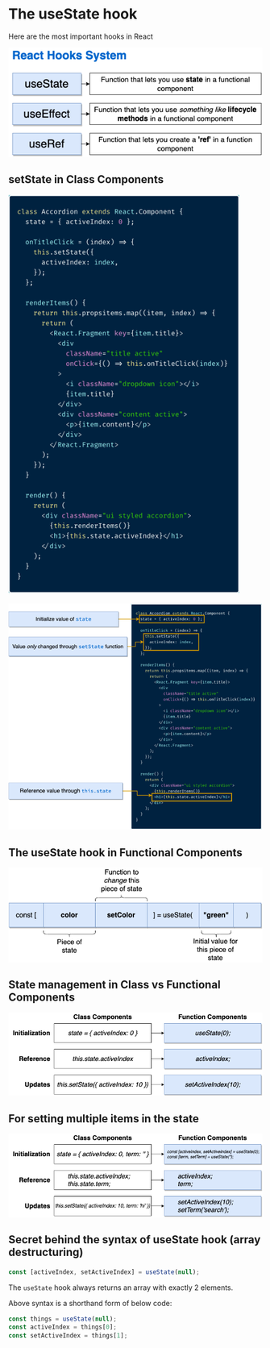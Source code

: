# The useState hook

Here are the most important hooks in React

![React Hooks System](./images/react-hooks-system.png "React Hooks System")


## setState in Class Components

![setState in Class Components](./images/setState-in-class-components_1.png "setState in Class Components")
<br>
<br>
![setState in Class Components](./images/setState-in-class-components_2.png "setState in Class Components")
<br>


## The useState hook in Functional Components

![useState hook](./images/useState-hook.png "useState hook")


## State management in Class vs Functional Components

![State management in Class vs Functional Components](./images/state-in-class-vs-functional-components_1.png "State management in Class vs Functional Components")


## For setting multiple items in the state

![State management in Class vs Functional Components](./images/state-in-class-vs-functional-components_2.png "State management in Class vs Functional Components")


## Secret behind the syntax of useState hook (array destructuring)

```js
const [activeIndex, setActiveIndex] = useState(null);
```

The `useState` hook always returns an array with exactly 2 elements.

Above syntax is a shorthand form of below code:

```js
const things = useState(null);
const activeIndex = things[0];
const setActiveIndex = things[1];
```
